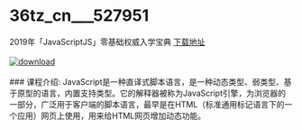 # 36tz_cn___527951
2019年「JavaScriptJS」零基础权威入学宝典
[下载地址](http://www.36tz.cn/article/527951 "下载地址")
<br/></br>[![download](http://36tz.cn/muke_img/2019_10_356-39-300x169.jpg "下载地址")](http://www.36tz.cn/article/527951 "下载地址")
<br/></br>### 课程介绍:
JavaScript是一种直译式脚本语言，是一种动态类型、弱类型、基于原型的语言，内置支持类型。它的解释器被称为JavaScript引擎，为浏览器的一部分，广泛用于客户端的脚本语言，最早是在HTML（标准通用标记语言下的一个应用）网页上使用，用来给HTML网页增加动态功能。


